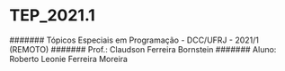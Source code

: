 # TEP_2021.1
####### Tópicos Especiais em Programação - DCC/UFRJ - 2021/1 (REMOTO)
####### Prof.: Claudson Ferreira Bornstein
####### Aluno: Roberto Leonie Ferreira Moreira
